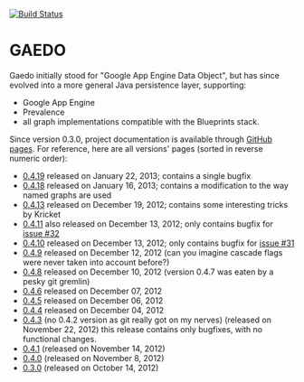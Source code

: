 [![Build Status](https://buildhive.cloudbees.com/job/Riduidel/job/gaedo/badge/icon)](https://buildhive.cloudbees.com/job/Riduidel/job/gaedo/)

GAEDO
=====

Gaedo initially stood for "Google App Engine Data Object", but has since evolved into a more general Java persistence layer, supporting:

* Google App Engine
* Prevalence
* all graph implementations compatible with the Blueprints stack.

Since version 0.3.0, project documentation is available through [GitHub pages][1]. For reference, here are all versions' pages (sorted in reverse numeric order): 

 * [0.4.19][14] released on January 22, 2013; contains a single bugfix
 * [0.4.18][14] released on January 16, 2013; contains a modification to the way named graphs are used
 * [0.4.13][13] released on December 19, 2012; contains some interesting tricks by Kricket
 * [0.4.11][2] also released on December 13, 2012; only contains bugfix for [issue #32][3]
 * [0.4.10][2] released on December 13, 2012; only contains bugfix for [issue #31][3]
 * [0.4.9][4] released on December 12, 2012 (can you imagine cascade flags were never taken into account before?)
 * [0.4.8][5] released on December 10, 2012 (version 0.4.7 was eaten by a pesky git gremlin)
 * [0.4.6][6] released on December 07, 2012
 * [0.4.5][7] released on December 06, 2012
 * [0.4.4][8] released on December 04, 2012
 * [0.4.3][9] (no 0.4.2 version as git really got on my nerves) (released on November 22, 2012) this release contains only bugfixes, with no functional changes.
 * [0.4.1][10] (released on November 14, 2012)
 * [0.4.0][11] (released on November 8, 2012)
 * [0.3.0][12] (released on October 14, 2012)


  [1]: http://pages.github.com/
  [2]: http://riduidel.github.com/gaedo/site/0.4.9/
  [3]: https://github.com/Riduidel/gaedo/issues/32
  [4]: http://riduidel.github.com/gaedo/site/0.4.9/
  [5]: http://riduidel.github.com/gaedo/site/0.4.1/
  [6]: http://riduidel.github.com/gaedo/site/0.4.1/
  [7]: http://riduidel.github.com/gaedo/site/0.4.1/
  [8]: http://riduidel.github.com/gaedo/site/0.4.1/
  [9]: http://riduidel.github.com/gaedo/site/0.4.1/
  [10]: http://riduidel.github.com/gaedo/site/0.4.1/
  [11]: http://riduidel.github.com/gaedo/site/0.4.0/
  [12]: http://riduidel.github.com/gaedo/site/0.3.0/
  [13]: http://riduidel.github.com/gaedo/site/0.4.13/
  [14]: http://riduidel.github.com/gaedo/site/0.4.18/
